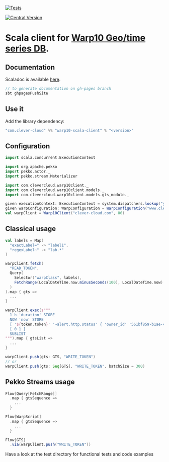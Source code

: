[![Tests](https://github.com/clevercloud/warp10-scala-client/actions/workflows/ci.yml/badge.svg)](https://github.com/CleverCloud/warp10-scala-client/actions/workflows/ci.yml)

[![Central Version](https://img.shields.io/maven-central/v/com.clever-cloud/warp10-scala-client_3)](https://mvnrepository.com/artifact/com.clever-cloud/warp10-scala-client)

# Scala client for [Warp10 Geo/time series DB](http://www.warp10.io/).


## Documentation

Scaladoc is available [here](https://clevercloud.github.io/warp10-scala-client/latest/api/index.html).

```scala
// to generate documentation on gh-pages branch
sbt ghpagesPushSite
```

## Use it

Add the library dependency:

```scala
"com.clever-cloud" %% "warp10-scala-client" % "<version>"
```

## Configuration

```scala
import scala.concurrent.ExecutionContext

import org.apache.pekko
import pekko.actor._
import pekko.stream.Materializer

import com.clevercloud.warp10client._
import com.clevercloud.warp10client.models._
import com.clevercloud.warp10client.models.gts_module._

given executionContext: ExecutionContext = system.dispatchers.lookup("yourContext")
given warpConfiguration: WarpConfiguration = WarpConfiguration("www.clever-cloud.com")
val warpClient = Warp10Client("clever-cloud.com", 80)
```

## Classical usage

```scala
val labels = Map(
  "exactLabel=" -> "label1",
  "regexLabel~" -> "lab.*"
)

warpClient.fetch(
  "READ_TOKEN",
  Query(
    Selector("warpClass", labels),
    FetchRange(LocalDateTime.now.minusSeconds(100), LocalDateTime.now)
  )
).map { gts =>
  ...
}

warpClient.exec(s"""
  1 h 'duration' STORE
  NOW 'now' STORE
  [ '${token.token}' '~alert.http.status' { 'owner_id' '561bf859-b1ae-41bd-bd89-3421fbad0697' } $$now $$duration ] FETCH
  [ 0 1 ]
  SUBLIST
""").map { gtsList =>
  ...
}

warpClient.push(gts: GTS, "WRITE_TOKEN")
// or
warpClient.push(gts: Seq[GTS], "WRITE_TOKEN", batchSize = 300)
```

## Pekko Streams usage

```scala
Flow[Query[FetchRange]]
  .map { gtsSequence =>
    ...
  }

Flow[WarpScript]
  .map { gtsSequence =>
    ...
  }

Flow[GTS]
  .via(warpClient.push("WRITE_TOKEN"))
```

Have a look at the test directory for functional tests and code examples
